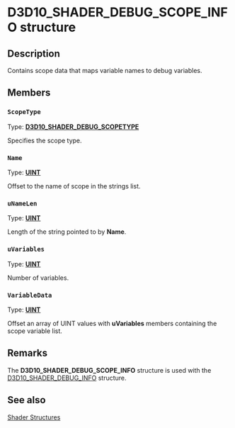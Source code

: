 # D3D10_SHADER_DEBUG_SCOPE_INFO structure

## Description

Contains scope data that maps variable names to debug variables.

## Members

### `ScopeType`

Type: **[D3D10_SHADER_DEBUG_SCOPETYPE](https://learn.microsoft.com/windows/win32/api/d3d10_1shader/ne-d3d10_1shader-d3d10_shader_debug_scopetype)**

Specifies the scope type.

### `Name`

Type: **[UINT](https://learn.microsoft.com/windows/desktop/WinProg/windows-data-types)**

Offset to the name of scope in the strings list.

### `uNameLen`

Type: **[UINT](https://learn.microsoft.com/windows/desktop/WinProg/windows-data-types)**

Length of the string pointed to by **Name**.

### `uVariables`

Type: **[UINT](https://learn.microsoft.com/windows/desktop/WinProg/windows-data-types)**

Number of variables.

### `VariableData`

Type: **[UINT](https://learn.microsoft.com/windows/desktop/WinProg/windows-data-types)**

Offset an array of UINT values with **uVariables** members containing the scope variable list.

## Remarks

The **D3D10_SHADER_DEBUG_SCOPE_INFO** structure is used with the [D3D10_SHADER_DEBUG_INFO](https://learn.microsoft.com/windows/win32/api/d3d10_1shader/ns-d3d10_1shader-d3d10_shader_debug_info) structure.

## See also

[Shader Structures](https://learn.microsoft.com/windows/desktop/direct3d10/d3d10-graphics-reference-d3d10-shader-structures)